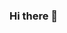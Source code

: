 ### Hi there 👋

<!-- ![My portret 2024](https://github.com/KsiuTretyakova/KsiuTretyakova/blob/main/my-portrait-2024.png) -->
